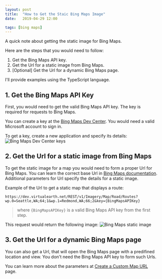 ```yaml
---
layout: post
title:  "How to Get the Staic Bing Maps Image"
date:   2019-04-29 12:00

tags: [bing maps]
---
```


A quick note about getting the static image for Bing Maps.

Here are the steps that you would need to follow:
1. Get the Bing Maps API key.
2. Get the Url for a static image from Bing Maps.
3. [Optional] Get the Url for a dynamic Bing Maps page.

I'll provide examples using the TypeScript language.

## 1. Get the Bing Maps API Key

First, you would need to get the valid Bing Maps API key. The key is required for requests to Bing Maps.

You can create a key at the [Bing Maps Dev Center](https://www.bingmapsportal.com/). You would need a valid Microsoft account to sign in.

To get a key, create a new application and specify its details:
![Bing Maps Dev Center keys]({{site.baseurl}}/assets/bing-maps-keys.png)

## 2. Get the Url for a static image from Bing Maps

To get the static image for a map you would need to form a proper Url for Bing Maps. You can learn the correct base Url in [Bing Maps documentation](https://docs.microsoft.com/en-us/bingmaps/rest-services/imagery/get-a-static-map). Additional parameters for Url specify the details for a static image.

Example of the Url to get a static map that displays a route:
```
https://dev.virtualearth.net/REST/v1/Imagery/Map/Road/Routes?wp.0=Seattle,WA;64;1&wp.1=Redmond,WA;66;2&key={BingMapsAPIKey}
```
> where `{BingMapsAPIKey}` is a valid Bing Maps API key from the first step.

This request would return the following image:
![Bing Maps static image]({{site.baseurl}}/assets/bing-maps-route.png)

## 3. Get the Url for a dynamic Bing Maps page

You can also get a Url, that will open the Bing Maps page with a predifined location and view. You don't need the Bing Maps API key to form such Urls.

You can learn more about the parameters at [Create a Custom Map URL](https://docs.microsoft.com/en-us/bingmaps/articles/create-a-custom-map-url) page.
